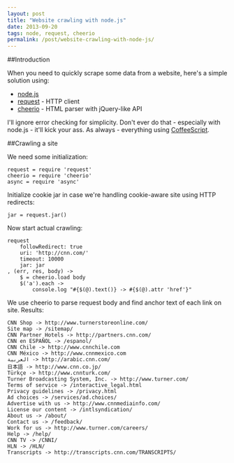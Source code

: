```yaml
---
layout: post
title: "Website crawling with node.js"
date: 2013-09-20
tags: node, request, cheerio
permalink: /post/website-crawling-with-node-js/
---
```

##Introduction

When you need to quickly scrape some data from a website, here's a simple solution using:

 - [node.js](http://nodejs.org)
 - [request](https://github.com/mikeal/request) - HTTP client
 - [cheerio](https://github.com/MatthewMueller/cheerio) - HTML parser with jQuery-like API

I'll ignore error checking for simplicity. Don't ever do that - especially with node.js - it'll kick your ass. As always - everything using [CoffeeScript](http://coffeescript.org).

##Crawling a site

We need some initialization:

    request = require 'request'
    cheerio = require 'cheerio'
    async = require 'async'

Initialize cookie jar in case we're handling cookie-aware site using HTTP redirects:

    jar = request.jar()

Now start actual crawling:

    request
        followRedirect: true
        uri: 'http://cnn.com/'
        timeout: 10000
        jar: jar
    , (err, res, body) ->
        $ = cheerio.load body
        $('a').each ->
            console.log "#{$(@).text()} -> #{$(@).attr 'href'}"

We use cheerio to parse request body and find anchor text of each link on site. Results:

    CNN Shop -> http://www.turnerstoreonline.com/
    Site map -> /sitemap/
    CNN Partner Hotels -> http://partners.cnn.com/
    CNN en ESPAÑOL -> /espanol/
    CNN Chile -> http://www.cnnchile.com
    CNN México -> http://www.cnnmexico.com
    العربية -> http://arabic.cnn.com/
    日本語 -> http://www.cnn.co.jp/
    Türkçe -> http://www.cnnturk.com/
    Turner Broadcasting System, Inc. -> http://www.turner.com/
    Terms of service -> /interactive_legal.html
    Privacy guidelines -> /privacy.html
    Ad choices -> /services/ad.choices/
    Advertise with us -> http://www.cnnmediainfo.com/
    License our content -> /intlsyndication/
    About us -> /about/
    Contact us -> /feedback/
    Work for us -> http://www.turner.com/careers/
    Help -> /help/
    CNN TV -> /CNNI/
    HLN -> /HLN/
    Transcripts -> http://transcripts.cnn.com/TRANSCRIPTS/
